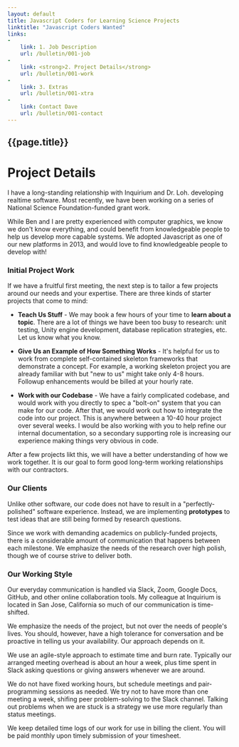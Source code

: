 ```yaml
---
layout: default
title: Javascript Coders for Learning Science Projects
linktitle: "Javascript Coders Wanted"
links: 
-
    link: 1. Job Description
    url: /bulletin/001-job
-
    link: <strong>2. Project Details</strong>
    url: /bulletin/001-work
-
    link: 3. Extras
    url: /bulletin/001-xtra
-
    link: Contact Dave
    url: /bulletin/001-contact
---
```

## {{page.title}}
# Project Details

I have a long-standing relationship with Inquirium and Dr. Loh. developing realtime software. Most recently, we have been working on a series of National Science Foundation-funded grant work. 

While Ben and I are pretty experienced with computer graphics, we know we don't know everything, and could benefit from knowledgeable people to help us develop more capable systems. We adopted Javascript as one of our new platforms in 2013, and would love to find knowledgeable people to develop with!

### Initial Project Work

If we have a fruitful first meeting, the next step is to tailor a few projects around our needs and your expertise. There are three kinds of starter projects that come to mind:

* **Teach Us Stuff** - We may book a few hours of your time to **learn about a topic**. There are a lot of things we have been too busy to research: unit testing, Unity engine development, database replication strategies, etc. Let us know what you know. 

* **Give Us an Example of How Something Works** - It's helpful for us to work from complete self-contained skeleton frameworks that demonstrate a concept. For example, a working skeleton project you are already familiar with but "new to us" might take only 4-8 hours. Followup enhancements would be billed at your hourly rate. 

* **Work with our Codebase** - We have a fairly complicated codebase, and would work with you directly to spec a "bolt-on" system that you can make for our code. After that, we would work out how to integrate the code into our project. This is anywhere between a 10-40 hour project over several weeks. I would be also working with you to help refine our internal documentation, so a secondary supporting role is increasing our experience making things very obvious in code.

After a few projects likt this, we will have a better understanding of how we work together. It is our goal to form good long-term working relationships with our contractors.

### Our Clients

Unlike other software, our code does not have to result in a "perfectly-polished" software experience. Instead, we are implementing **prototypes** to test ideas that are still being formed by research questions. 

Since we work with demanding academics on publicly-funded projects, there is a considerable amount of communication that happens between each milestone. We emphasize the needs of the research over high polish, though we of course strive to deliver both. 

### Our Working Style

Our everyday communication is handled via Slack, Zoom, Google Docs, GitHub, and other online collaboration tools. My colleague at Inquirium is located in San Jose, California so much of our communication is time-shifted. 

We emphasize the needs of the project, but not over the needs of people's lives. You should, however, have a high tolerance for conversation and be proactive in telling us your availability. Our approach depends on it.

We use an agile-style approach to estimate time and burn rate. Typically our arranged meeting overhead is about an hour a week, plus time spent in Slack asking questions or giving answers whenever we are around. 

We do not have fixed working hours, but schedule meetings and pair-programming sessions as needed. We try not to have more than one meeting a week, shifing peer problem-solving to the Slack channel. Talking out problems when we are stuck is a strategy we use more regularly than status meetings.

We keep detailed time logs of our work for use in billing the client. You will be paid monthly upon timely submission of your timesheet. 
